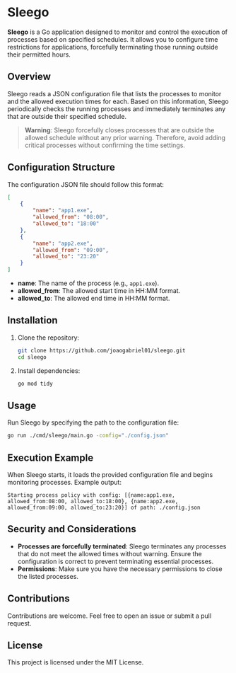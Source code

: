 # Sleego

**Sleego** is a Go application designed to monitor and control the execution of processes based on specified schedules. It allows you to configure time restrictions for applications, forcefully terminating those running outside their permitted hours.

## Overview

Sleego reads a JSON configuration file that lists the processes to monitor and the allowed execution times for each. Based on this information, Sleego periodically checks the running processes and immediately terminates any that are outside their specified schedule.

> **Warning**: Sleego forcefully closes processes that are outside the allowed schedule without any prior warning. Therefore, avoid adding critical processes without confirming the time settings.

## Configuration Structure

The configuration JSON file should follow this format:

```json
[
    {
        "name": "app1.exe", 
        "allowed_from": "08:00",
        "allowed_to": "18:00"
    },
    {
        "name": "app2.exe", 
        "allowed_from": "09:00",
        "allowed_to": "23:20"
    }
]
```

- **name**: The name of the process (e.g., `app1.exe`).
- **allowed_from**: The allowed start time in HH:MM format.
- **allowed_to**: The allowed end time in HH:MM format.

## Installation

1. Clone the repository:
    ```bash
    git clone https://github.com/joaogabriel01/sleego.git
    cd sleego
    ```

2. Install dependencies:
    ```bash
    go mod tidy
    ```

## Usage

Run Sleego by specifying the path to the configuration file:

```bash
go run ./cmd/sleego/main.go -config="./config.json"
```

## Execution Example

When Sleego starts, it loads the provided configuration file and begins monitoring processes. Example output:

```
Starting process policy with config: [{name:app1.exe, allowed_from:08:00, allowed_to:18:00}, {name:app2.exe, allowed_from:09:00, allowed_to:23:20}] of path: ./config.json
```

## Security and Considerations

- **Processes are forcefully terminated**: Sleego terminates any processes that do not meet the allowed times without warning. Ensure the configuration is correct to prevent terminating essential processes.
- **Permissions**: Make sure you have the necessary permissions to close the listed processes.

## Contributions

Contributions are welcome. Feel free to open an issue or submit a pull request.

## License

This project is licensed under the MIT License.
